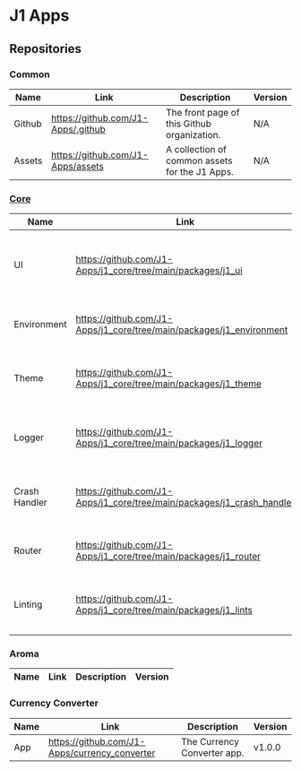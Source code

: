 # J1 Apps

## Repositories

### Common

| Name | Link | Description | Version |
| -------- | ------- | ------- | ------- |
| Github | https://github.com/J1-Apps/.github | The front page of this Github organization. | N/A |
| Assets | https://github.com/J1-Apps/assets | A collection of common assets for the J1 Apps. | N/A |

### [Core](https://github.com/J1-Apps/j1_core)

| Name | Link | Description | Version |
| -------- | ------- | ------- | ------- |
| UI | https://github.com/J1-Apps/j1_core/tree/main/packages/j1_ui | A collection of common UI components for the J1 Apps. | v1.0.0 |
| Environment | https://github.com/J1-Apps/j1_core/tree/main/packages/j1_environment | A common environment for the J1 Apps. | v1.0.0 |
| Theme | https://github.com/J1-Apps/j1_core/tree/main/packages/j1_theme | A common theme class and Flutter builders for the J1 apps. | v1.0.0 |
| Logger | https://github.com/J1-Apps/j1_core/tree/main/packages/j1_logger | A common event logger for the J1 Apps. | v1.0.0 |
| Crash Handler | https://github.com/J1-Apps/j1_core/tree/main/packages/j1_crash_handler | A common crash handler for the J1 Apps. | v1.0.0 |
| Router | https://github.com/J1-Apps/j1_core/tree/main/packages/j1_router | A common router for the J1 Apps. | v1.0.0 |
| Linting | https://github.com/J1-Apps/j1_core/tree/main/packages/j1_lints | A collection of common linting rules for the J1 Apps. | v1.0.0 |

### Aroma

| Name | Link | Description | Version |
| -------- | ------- | ------- | ------- |

### Currency Converter

| Name | Link | Description | Version |
| -------- | ------- | ------- | ------- |
| App | https://github.com/J1-Apps/currency_converter | The Currency Converter app. | v1.0.0 |
